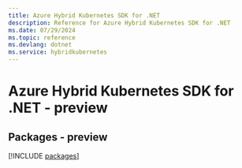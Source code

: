 ```yaml
---
title: Azure Hybrid Kubernetes SDK for .NET
description: Reference for Azure Hybrid Kubernetes SDK for .NET
ms.date: 07/29/2024
ms.topic: reference
ms.devlang: dotnet
ms.service: hybridkubernetes
---
```

# Azure Hybrid Kubernetes SDK for .NET - preview
## Packages - preview
[!INCLUDE [packages](hybrid-kubernetes-index.md)]
